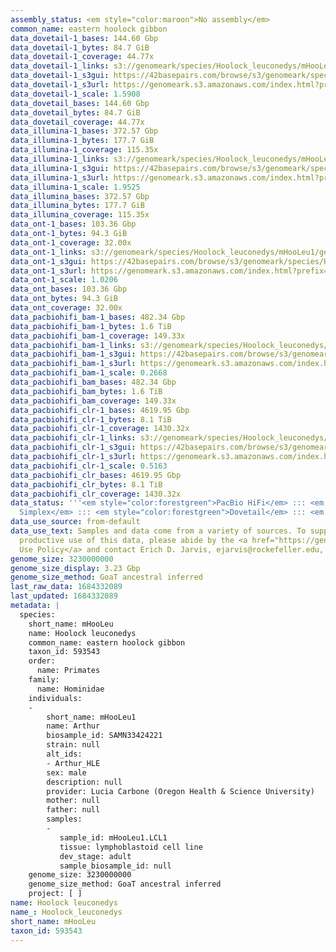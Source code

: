 ```yaml
---
assembly_status: <em style="color:maroon">No assembly</em>
common_name: eastern hoolock gibbon
data_dovetail-1_bases: 144.60 Gbp
data_dovetail-1_bytes: 84.7 GiB
data_dovetail-1_coverage: 44.77x
data_dovetail-1_links: s3://genomeark/species/Hoolock_leuconedys/mHooLeu1/genomic_data/dovetail/<br>
data_dovetail-1_s3gui: https://42basepairs.com/browse/s3/genomeark/species/Hoolock_leuconedys/mHooLeu1/genomic_data/dovetail/
data_dovetail-1_s3url: https://genomeark.s3.amazonaws.com/index.html?prefix=species/Hoolock_leuconedys/mHooLeu1/genomic_data/dovetail/
data_dovetail-1_scale: 1.5908
data_dovetail_bases: 144.60 Gbp
data_dovetail_bytes: 84.7 GiB
data_dovetail_coverage: 44.77x
data_illumina-1_bases: 372.57 Gbp
data_illumina-1_bytes: 177.7 GiB
data_illumina-1_coverage: 115.35x
data_illumina-1_links: s3://genomeark/species/Hoolock_leuconedys/mHooLeu1/genomic_data/illumina/<br>
data_illumina-1_s3gui: https://42basepairs.com/browse/s3/genomeark/species/Hoolock_leuconedys/mHooLeu1/genomic_data/illumina/
data_illumina-1_s3url: https://genomeark.s3.amazonaws.com/index.html?prefix=species/Hoolock_leuconedys/mHooLeu1/genomic_data/illumina/
data_illumina-1_scale: 1.9525
data_illumina_bases: 372.57 Gbp
data_illumina_bytes: 177.7 GiB
data_illumina_coverage: 115.35x
data_ont-1_bases: 103.36 Gbp
data_ont-1_bytes: 94.3 GiB
data_ont-1_coverage: 32.00x
data_ont-1_links: s3://genomeark/species/Hoolock_leuconedys/mHooLeu1/genomic_data/ont/<br>
data_ont-1_s3gui: https://42basepairs.com/browse/s3/genomeark/species/Hoolock_leuconedys/mHooLeu1/genomic_data/ont/
data_ont-1_s3url: https://genomeark.s3.amazonaws.com/index.html?prefix=species/Hoolock_leuconedys/mHooLeu1/genomic_data/ont/
data_ont-1_scale: 1.0206
data_ont_bases: 103.36 Gbp
data_ont_bytes: 94.3 GiB
data_ont_coverage: 32.00x
data_pacbiohifi_bam-1_bases: 482.34 Gbp
data_pacbiohifi_bam-1_bytes: 1.6 TiB
data_pacbiohifi_bam-1_coverage: 149.33x
data_pacbiohifi_bam-1_links: s3://genomeark/species/Hoolock_leuconedys/mHooLeu1/genomic_data/pacbio_hifi/<br>
data_pacbiohifi_bam-1_s3gui: https://42basepairs.com/browse/s3/genomeark/species/Hoolock_leuconedys/mHooLeu1/genomic_data/pacbio_hifi/
data_pacbiohifi_bam-1_s3url: https://genomeark.s3.amazonaws.com/index.html?prefix=species/Hoolock_leuconedys/mHooLeu1/genomic_data/pacbio_hifi/
data_pacbiohifi_bam-1_scale: 0.2668
data_pacbiohifi_bam_bases: 482.34 Gbp
data_pacbiohifi_bam_bytes: 1.6 TiB
data_pacbiohifi_bam_coverage: 149.33x
data_pacbiohifi_clr-1_bases: 4619.95 Gbp
data_pacbiohifi_clr-1_bytes: 8.1 TiB
data_pacbiohifi_clr-1_coverage: 1430.32x
data_pacbiohifi_clr-1_links: s3://genomeark/species/Hoolock_leuconedys/mHooLeu1/genomic_data/pacbio_hifi/<br>
data_pacbiohifi_clr-1_s3gui: https://42basepairs.com/browse/s3/genomeark/species/Hoolock_leuconedys/mHooLeu1/genomic_data/pacbio_hifi/
data_pacbiohifi_clr-1_s3url: https://genomeark.s3.amazonaws.com/index.html?prefix=species/Hoolock_leuconedys/mHooLeu1/genomic_data/pacbio_hifi/
data_pacbiohifi_clr-1_scale: 0.5163
data_pacbiohifi_clr_bases: 4619.95 Gbp
data_pacbiohifi_clr_bytes: 8.1 TiB
data_pacbiohifi_clr_coverage: 1430.32x
data_status: '''<em style="color:forestgreen">PacBio HiFi</em> ::: <em style="color:forestgreen">ONT
  Simplex</em> ::: <em style="color:forestgreen">Dovetail</em> ::: <em style="color:forestgreen">Illumina</em>'''
data_use_source: from-default
data_use_text: Samples and data come from a variety of sources. To support fair and
  productive use of this data, please abide by the <a href="https://genome10k.soe.ucsc.edu/data-use-policies/">Data
  Use Policy</a> and contact Erich D. Jarvis, ejarvis@rockefeller.edu, with any questions.
genome_size: 3230000000
genome_size_display: 3.23 Gbp
genome_size_method: GoaT ancestral inferred
last_raw_data: 1684332089
last_updated: 1684332089
metadata: |
  species:
    short_name: mHooLeu
    name: Hoolock leuconedys
    common_name: eastern hoolock gibbon
    taxon_id: 593543
    order:
      name: Primates
    family:
      name: Hominidae
    individuals:
    -
        short_name: mHooLeu1
        name: Arthur
        biosample_id: SAMN33424221
        strain: null
        alt_ids:
        - Arthur_HLE
        sex: male
        description: null
        provider: Lucia Carbone (Oregon Health & Science University)
        mother: null
        father: null
        samples:
        -
           sample_id: mHooLeu1.LCL1
           tissue: lymphoblastoid cell line
           dev_stage: adult
           sample_biosample_id: null
    genome_size: 3230000000
    genome_size_method: GoaT ancestral inferred
    project: [ ]
name: Hoolock leuconedys
name_: Hoolock_leuconedys
short_name: mHooLeu
taxon_id: 593543
---
```

